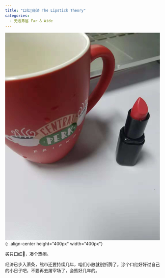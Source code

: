 ```yaml
---
title: "口红💄经济 The Lipstick Theory"
categories:
  - 无远弗届 Far & Wide
---
```


[>_<]: 我是注释～

![image-center](/assets/images/lipstick.jpeg){: .align-center height="400px" width="400px"}

买只口红💄，凑个热闹。

经济已步入萧条，熊市还要持续几年，咱们小散就别折腾了，涂个口红好好过自己的小日子吧，不要再去屠宰场了，会熊好几年的。